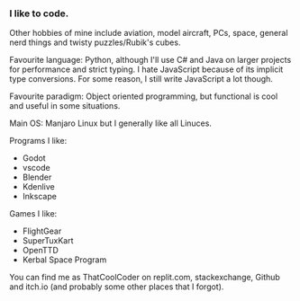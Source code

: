 ### I like to code.

Other hobbies of mine include aviation, model aircraft, PCs, space, general nerd things and twisty puzzles/Rubik's cubes.

Favourite language:
Python, although I'll use C# and Java on larger projects for performance and strict typing. I hate JavaScript because of its implicit type conversions. For some reason, I still write JavaScript a lot though.

Favourite paradigm:
Object oriented programming, but functional is cool and useful in some situations.

Main OS:
Manjaro Linux but I generally like all Linuces.

Programs I like:
- Godot
- vscode
- Blender
- Kdenlive
- Inkscape

Games I like:
- FlightGear
- SuperTuxKart
- OpenTTD
- Kerbal Space Program

You can find me as ThatCoolCoder on replit.com, stackexchange, Github and itch.io (and probably some other places that I forgot).
